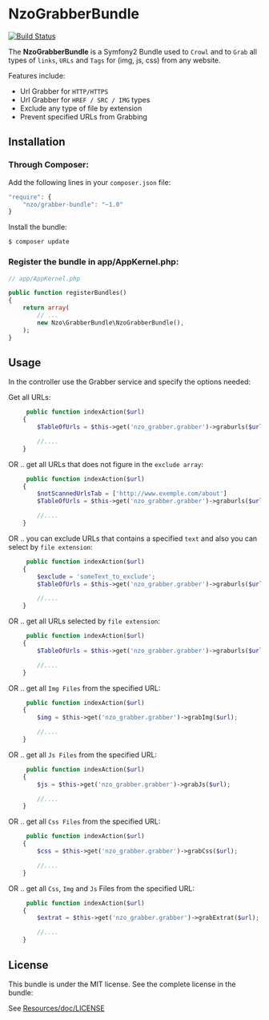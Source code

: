 NzoGrabberBundle
=====================

[![Build Status](https://travis-ci.org/NAYZO/NzoGrabberBundle.svg?branch=master)](https://travis-ci.org/NAYZO/NzoGrabberBundle)


The **NzoGrabberBundle** is a Symfony2 Bundle used to ``Crowl`` and to ``Grab`` all types of ``links``, ``URLs`` and ``Tags`` for (img, js, css) from any website.

Features include:

- Url Grabber for ``HTTP/HTTPS``
- Url Grabber for ``HREF / SRC / IMG`` types
- Exclude any type of file by extension
- Prevent specified URLs from Grabbing


Installation 
------------

### Through Composer:

Add the following lines in your `composer.json` file:

``` js
"require": {
    "nzo/grabber-bundle": "~1.0"
}
```
Install the bundle:

```
$ composer update
```

### Register the bundle in app/AppKernel.php:

``` php
// app/AppKernel.php

public function registerBundles()
{
    return array(
        // ...
        new Nzo\GrabberBundle\NzoGrabberBundle(),
    );
}
```

Usage
-----

In the controller use the Grabber service and specify the options needed:

Get all URLs:

```php
     public function indexAction($url)
    {
        $TableOfUrls = $this->get('nzo_grabber.grabber')->graburls($url);

        //....
    }
```

OR .. get all URLs that does not figure in the ``exclude array``:

```php
     public function indexAction($url)
    {
        $notScannedUrlsTab = ['http://www.exemple.com/about']
        $TableOfUrls = $this->get('nzo_grabber.grabber')->graburls($url, $notScannedUrlsTab);

        //....
    }
```

OR .. you can exclude URLs that contains a specified ``text`` and also you can select by ``file extension``:

```php
     public function indexAction($url)
    {
        $exclude = 'someText_to_exclude';
        $TableOfUrls = $this->get('nzo_grabber.grabber')->graburls($url, null, $exclude, array('png', 'pdf'));

        //....
    }
```

OR .. get all URLs selected by ``file extension``:

```php
     public function indexAction($url)
    {
        $TableOfUrls = $this->get('nzo_grabber.grabber')->graburls($url, null, null, array('png', 'pdf'));

        //....
    }
```

OR .. get all ``Img Files`` from the specified URL:

```php
     public function indexAction($url)
    {
        $img = $this->get('nzo_grabber.grabber')->grabImg($url);

        //....
    }
```

OR .. get all ``Js Files`` from the specified URL:

```php
     public function indexAction($url)
    {
        $js = $this->get('nzo_grabber.grabber')->grabJs($url);

        //....
    }
```

OR .. get all ``Css Files`` from the specified URL:

```php
     public function indexAction($url)
    {
        $css = $this->get('nzo_grabber.grabber')->grabCss($url);

        //....
    }
```

OR .. get all ``Css``, ``Img`` and ``Js`` Files from the specified URL:

```php
     public function indexAction($url)
    {
        $extrat = $this->get('nzo_grabber.grabber')->grabExtrat($url);

        //....
    }    
```

License
-------

This bundle is under the MIT license. See the complete license in the bundle:

See [Resources/doc/LICENSE](https://github.com/NAYZO/NzoGrabberBundle/blob/master/Resources/doc/LICENSE)